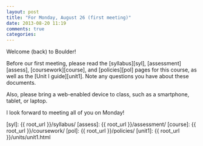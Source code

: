 ```yaml
---
layout: post
title: "For Monday, August 26 (first meeting)"
date: 2013-08-20 11:19
comments: true
categories: 
---
```


Welcome (back) to Boulder! 

Before our first meeting, please read the [syllabus][syl], [assessment][assess], [coursework][course], and [policies][pol] pages for this course, as well as the [Unit I guide][unit1]. Note any questions you have about these documents.

Also, please bring a web-enabled device to class, such as a smartphone, tablet, or laptop. 

I look forward to meeting all of you on Monday!


[syl]: {{ root_url }}/syllabus/
[assess]: {{ root_url }}/assessment/
[course]: {{ root_url }}/coursework/
[pol]: {{ root_url }}/policies/
[unit1]: {{ root_url }}/units/unit1.html